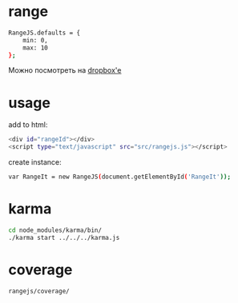 range
=====
```bash
RangeJS.defaults = {
    min: 0,
    max: 10
};
```
Можно посмотреть на [dropbox'e](http://dl.dropboxusercontent.com/u/28323090/rangejs/index.html)

usage
=====
add to html:
```bash
<div id="rangeId"></div>
<script type="text/javascript" src="src/rangejs.js"></script>
```

create instance:
```bash
var RangeIt = new RangeJS(document.getElementById('RangeIt'));
```

karma
=====
```bash
cd node_modules/karma/bin/
./karma start ../../../karma.js
```

coverage
=====
```bash
rangejs/coverage/
```